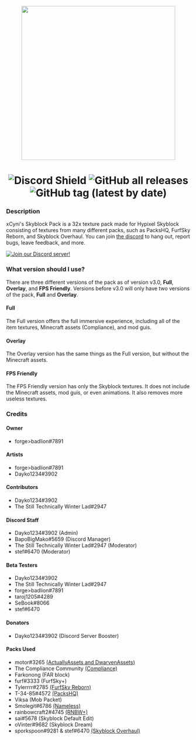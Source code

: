 <div align="center">
  <img src='https://i.imgur.com/5pCCzYL.png' width='420'></img>
  
  # ![Discord Shield](https://discordapp.com/api/guilds/598402340726374411/widget.png?style=shield) <img alt="GitHub all releases" src="https://img.shields.io/github/downloads/xCyni/xCynis-Skyblock-Pack/total?color=EA323C&logo=Downloads"> <img alt="GitHub tag (latest by date)" src="https://img.shields.io/github/v/tag/xCyni/xCynis-Skyblock-Pack?color=EA323C&label=latest%20version">
</div>

### Description
xCyni's Skyblock Pack is a 32x texture pack made for Hypixel Skyblock consisting of textures from many different packs, such as PacksHQ, FurfSky Reborn, and Skyblock Overhaul. You can join [the discord](https://discord.gg/QremRHP) to hang out, report bugs, leave feedback, and more.

[![Join our Discord server!](https://invidget.switchblade.xyz/QremRHP)](https://discord.gg/QremRHP)
    
### What version should I use?

There are three different versions of the pack as of version v3.0, **Full**, **Overlay**, and **FPS Friendly**.
Versions before v3.0 will only have two versions of the pack, **Full** and **Overlay**.

#### Full
The Full version offers the full immersive experience, including all of the item textures, Minecraft assets (Compliance), and mod guis.
#### Overlay
The Overlay version has the same things as the Full version, but without the Minecraft assets.
#### FPS Friendly
The FPS Friendly version has only the Skyblock textures. It does not include the Minecraft assets, mod guis, or even animations. It also removes more useless textures.

### Credits
#### Owner
- forge>badlion#7891
#### Artists
- forge>badlion#7891
- Dayko1234#3902
#### Contributors
- Dayko1234#3902
- The Still Technically Winter Lad#2947
#### Discord Staff
- Dayko1234#3902 (Admin)
- BapoBigMako#5659 (Discord Manager)
- The Still Technically Winter Lad#2947 (Moderator)
- stef#6470 (Moderator)
#### Beta Testers
- Dayko1234#3902
- The Still Technically Winter Lad#2947
- forge>badlion#7891
- taroj1205#4289
- SeBook#8066
- stef#6470
#### Donators
- Dayko1234#3902 (Discord Server Booster)
#### Packs Used
- motor#3265 [(ActuallyAssets and DwarvenAssets)](https://discord.gg/ABHrh6K3Fh)
- The Compliance Community [(Compliance)](https://compliancepack.net)
- Farkonong (FAR block)
- furf#3333 (FurfSky+)
- Tylerrrr#2785 [(FurfSky Reborn)](discord.gg/fsr)
- T-34-85#4572 [(PacksHQ)](https://discord.gg/4Uknz7zQna)
- Viksa (Mob Packet)
- Smolegit#6786 [(Nameless)](https://discord.gg/ahqm9FxyWg)
- rainbowcraft2#4745 [(RNBW+)](https://discord.com/invite/dcdsnvG4Q4)
- sai#5678 (Skyblock Default Edit)
- oVinter#9682 (Skyblock Dream)
- sporkspoon#9281 & stef#6470 [(Skyblock Overhaul)](https://discord.gg/TENxPJRjxt)
